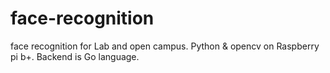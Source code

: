 # face-recognition
face recognition for Lab and open campus.
Python & opencv on Raspberry pi b+.
Backend is Go language.
